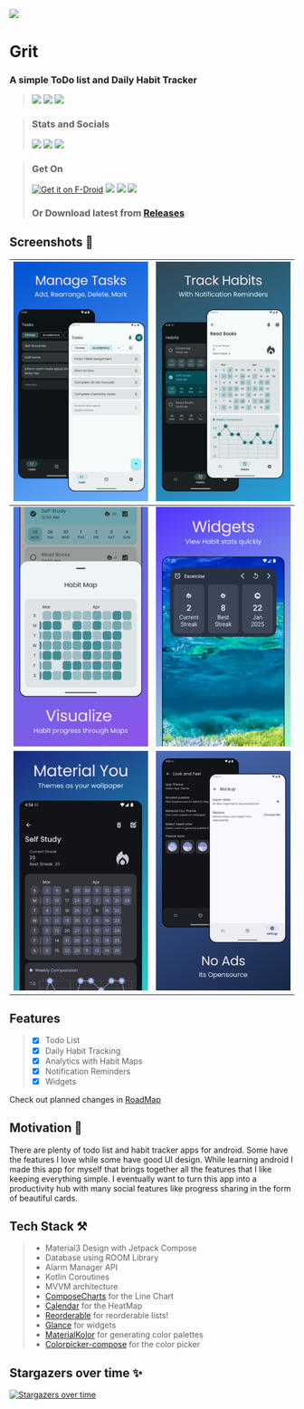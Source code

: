 ![](fastlane/metadata/android/en-US/images/icon200x200.png)

# Grit 
### A simple ToDo list and Daily Habit Tracker

> [<img src="https://ziadoua.github.io/m3-Markdown-Badges/badges/Android/android2.svg">]()
> [<img src="https://ziadoua.github.io/m3-Markdown-Badges/badges/AndroidStudio/androidstudio3.svg">]()
> [<img src="https://ziadoua.github.io/m3-Markdown-Badges/badges/Kotlin/kotlin1.svg">]()

> ### Stats and Socials
> [<img src="https://m3-markdown-badges.vercel.app/stars/1/3/shub39/Grit">]()
> [<img src="https://m3-markdown-badges.vercel.app/issues/1/2/shub39/Grit">]()
> [<img src="https://ziadoua.github.io/m3-Markdown-Badges/badges/Discord/discord2.svg">](https://discord.gg/https://discord.gg/nxA2hgtEKf)

> ### Get On
> [<img src="https://f-droid.org/badge/get-it-on.png" alt="Get it on F-Droid" height="80">](https://f-droid.org/packages/com.shub39.grit)
> [<img src="https://gitlab.com/IzzyOnDroid/repo/-/raw/master/assets/IzzyOnDroid.png" height="80">](https://apt.izzysoft.de/packages/com.shub39.grit)
> [<img src="https://www.openapk.net/images/openapk-badge.png" height=80>](https://www.openapk.net/dharmik/com.shub39.grit/)
> [<img src="https://www.androidfreeware.net/images/androidfreeware-badge.png" height=80>](https://www.androidfreeware.net/download-grit-apk.html)
>### Or Download latest from [Releases](https://github.com/shub39/Grit/releases/latest)

## Screenshots 📱

| ![Image 1](fastlane/metadata/android/en-US/images/phoneScreenshots/1.png) | ![Image 2](fastlane/metadata/android/en-US/images/phoneScreenshots/2.png) |
|:-------------------------------------------------------------------------:|:-------------------------------------------------------------------------:|
| ![Image 3](fastlane/metadata/android/en-US/images/phoneScreenshots/3.png) | ![Image 4](fastlane/metadata/android/en-US/images/phoneScreenshots/4.png) |
| ![Image 5](fastlane/metadata/android/en-US/images/phoneScreenshots/5.png) | ![Image 6](fastlane/metadata/android/en-US/images/phoneScreenshots/6.png) |

## Features
>- [x] Todo List
>- [x] Daily Habit Tracking
>- [x] Analytics with Habit Maps
>- [x] Notification Reminders
>- [x] Widgets

Check out planned changes in [RoadMap](https://github.com/shub39/Grit/discussions/66)

## Motivation 💭
There are plenty of todo list and habit tracker apps for android. Some have the features I love while some have good UI design.
While learning android I made this app for myself that brings together all the features that I like keeping everything simple. 
I eventually want to turn this app into a productivity hub with many social features like progress sharing in the form of beautiful cards.

## Tech Stack ⚒️

>- Material3 Design with Jetpack Compose
>- Database using ROOM Library
>- Alarm Manager API
>- Kotlin Coroutines
>- MVVM architecture
>- [ComposeCharts](https://ehsannarmani.github.io/ComposeCharts/) for the Line Chart
>- [Calendar](https://github.com/kizitonwose/Calendar) for the HeatMap
>- [Reorderable](https://github.com/Calvin-LL/Reorderable) for reorderable lists!
>- [Glance](https://developer.android.com/develop/ui/compose/glance/create-app-widget) for widgets
>- [MaterialKolor](https://github.com/jordond/MaterialKolor) for generating color palettes
>- [Colorpicker-compose](https://github.com/skydoves/colorpicker-compose) for the color picker

## Stargazers over time ✨
[![Stargazers over time](https://starchart.cc/shub39/Grit.svg?background=%23282828&axis=%23f2dfd3&line=%23ffb780)](https://starchart.cc/shub39/Grit)